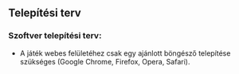 ## **Telepítési terv**

### **Szoftver telepítési terv:**

- A játék webes felületéhez csak egy ajánlott böngésző telepítése szükséges
  (Google Chrome, Firefox, Opera, Safari).  
